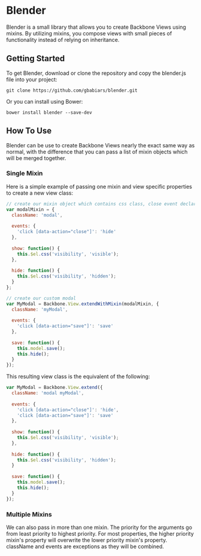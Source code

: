 # Blender

Blender is a small library that allows you to create Backbone Views using mixins.  By utilizing mixins, you compose views with small pieces of functionality instead of relying on inheritance.

## Getting Started

To get Blender, download or clone the repository and copy the blender.js file into your project:
```
git clone https://github.com/gbabiars/blender.git
```
Or you can install using Bower:
```
bower install blender --save-dev
```

## How To Use

Blender can be use to create Backbone Views nearly the exact same way as normal, with the difference that you can pass a list of mixin objects which will be merged together.

### Single Mixin
Here is a simple example of passing one mixin and view specific properties to create a new view class:
```js
// create our mixin object which contains css class, close event declaration and hide/show methods
var modalMixin = {
  className: 'modal',
  
  events: {
    'click [data-action="close"]': 'hide'
  },
  
  show: function() {
    this.$el.css('visibility', 'visible');
  },
  
  hide: function() {
    this.$el.css('visibility', 'hidden');
  }
};

// create our custom modal
var MyModal = Backbone.View.extendWithMixin(modalMixin, {
  className: 'myModal',
  
  events: {
    'click [data-action="save"]': 'save'
  },
  
  save: function() {
    this.model.save();
    this.hide();
  }
});
```

This resulting view class is the equivalent of the following:
```js
var MyModal = Backbone.View.extend({
  className: 'modal myModal',
  
  events: {
    'click [data-action="close"]': 'hide',
    'click [data-action="save"]': 'save'
  },
  
  show: function() {
    this.$el.css('visibility', 'visible');
  },
  
  hide: function() {
    this.$el.css('visibility', 'hidden');
  }
  
  save: function() {
    this.model.save();
    this.hide();
  }
});
```

### Multiple Mixins

We can also pass in more than one mixin.  The priority for the arguments go from least priority to highest priority.  For most properties, the higher priority mixin's property will overwrite the lower priority mixin's property.  className and events are exceptions as they will be combined.
```js

```
